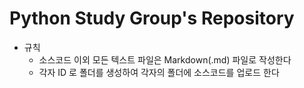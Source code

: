 # Python Study Group's Repository

- 규칙
  - 소스코드 이외 모든 텍스트 파일은 Markdown(.md) 파일로 작성한다
  - 각자 ID 로 폴더를 생성하여 각자의 폴더에 소스코드를 업로드 한다

